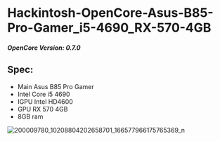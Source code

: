 # Hackintosh-OpenCore-Asus-B85-Pro-Gamer_i5-4690_RX-570-4GB
##### OpenCore Version: 0.7.0
## Spec:
- Main Asus B85 Pro Gamer
- Intel Core i5 4690
- IGPU Intel HD4600
- GPU RX 570 4GB
- 8GB ram


![200009780_10208804202658701_166577966175765369_n](https://user-images.githubusercontent.com/54585187/121774680-bd430980-cbad-11eb-8e54-7ed095b85c74.jpeg)

